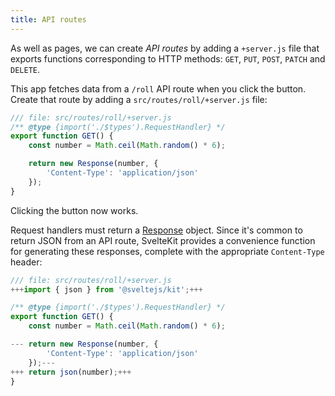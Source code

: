 ```yaml
---
title: API routes
---
```


As well as pages, we can create _API routes_ by adding a `+server.js` file that exports functions corresponding to HTTP methods: `GET`, `PUT`, `POST`, `PATCH` and `DELETE`.

This app fetches data from a `/roll` API route when you click the button. Create that route by adding a `src/routes/roll/+server.js` file:

```js
/// file: src/routes/roll/+server.js
/** @type {import('./$types').RequestHandler} */
export function GET() {
	const number = Math.ceil(Math.random() * 6);

	return new Response(number, {
		'Content-Type': 'application/json'
	});
}
```

Clicking the button now works.

Request handlers must return a [Response](https://developer.mozilla.org/en-US/docs/Web/API/Response/Response) object. Since it's common to return JSON from an API route, SvelteKit provides a convenience function for generating these responses, complete with the appropriate `Content-Type` header:

```js
/// file: src/routes/roll/+server.js
+++import { json } from '@sveltejs/kit';+++

/** @type {import('./$types').RequestHandler} */
export function GET() {
	const number = Math.ceil(Math.random() * 6);

---	return new Response(number, {
		'Content-Type': 'application/json'
	});---
+++	return json(number);+++
}
```
